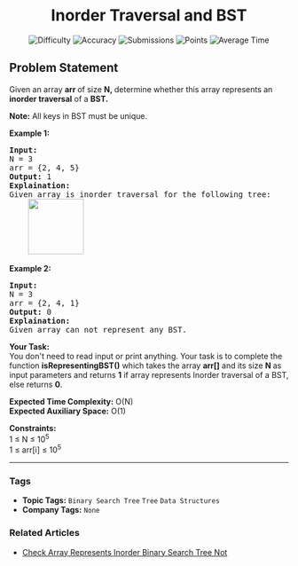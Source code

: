 <h1 align="center">Inorder Traversal and BST</h1>

<p align="center">
  <img alt="Difficulty" title="Difficulty" src="https://custom-icon-badges.demolab.com/badge/Difficulty: Easy-1F222E?style=for-the-badge&logoColor=white&logo=fire"/>
  <img alt="Accuracy" title="Accuracy" src="https://custom-icon-badges.demolab.com/badge/Accuracy: 44.45%25-1F222E?style=for-the-badge&logoColor=white&logo=target"/>
  <img alt="Submissions" title="Submissions" src="https://custom-icon-badges.demolab.com/badge/Submissions: 53K+-1F222E?style=for-the-badge&logoColor=white&logo=repo"/>
  <img alt="Points" title="Points" src="https://custom-icon-badges.demolab.com/badge/Points: 2-1F222E?style=for-the-badge&logoColor=white&logo=award"/>
  <img alt="Average Time" title="Average Time" src="https://custom-icon-badges.demolab.com/badge/Average%20Time: N/A-1F222E?style=for-the-badge&logoColor=white&logo=clock"/>
</p>

## Problem Statement

Given an array <b>arr </b>of size <b>N, </b>determine whether this array represents an <b>inorder traversal</b> of a <b>BST. </b>

<b>Note:</b> All keys in BST must be unique.

<b>Example 1:</b>

<pre><b>Input:</b>
N = 3
arr = {2, 4, 5}
<b>Output:</b> 1
<b>Explaination:</b> <br>Given array is inorder traversal for the following tree:<br>    <img src="https://media.geeksforgeeks.org/img-practice/prod/addEditProblem/705301/Web/Other/blobid0_1749732160.webp" alt="" title="" height="100"/><br></pre>

<b>Example 2:</b>

<pre><b>Input:</b>
N = 3
arr = {2, 4, 1}
<b>Output:</b> 0
<b>Explaination:</b> <br>Given array can not represent any BST.</pre>

<b>Your Task:</b><br>You don't need to read input or print anything. Your task is to complete the function <b>isRepresentingBST()</b> which takes the array <b>arr[]</b> and its size <b>N </b>as input parameters and returns <b>1</b> if array represents Inorder traversal of a BST, else returns <b>0</b>. 

<b>Expected Time Complexity:</b> O(N)<br><b>Expected Auxiliary Space:</b> O(1)

<b>Constraints:</b><br>1 ≤ N ≤ 10<sup>5</sup><br>1 ≤ arr[i] ≤ 10<sup>5</sup>


<hr>

### Tags
- **Topic Tags:** `Binary Search Tree` `Tree` `Data Structures`
- **Company Tags:** `None`

### Related Articles
- [Check Array Represents Inorder Binary Search Tree Not](https://www.geeksforgeeks.org/check-array-represents-inorder-binary-search-tree-not/)
